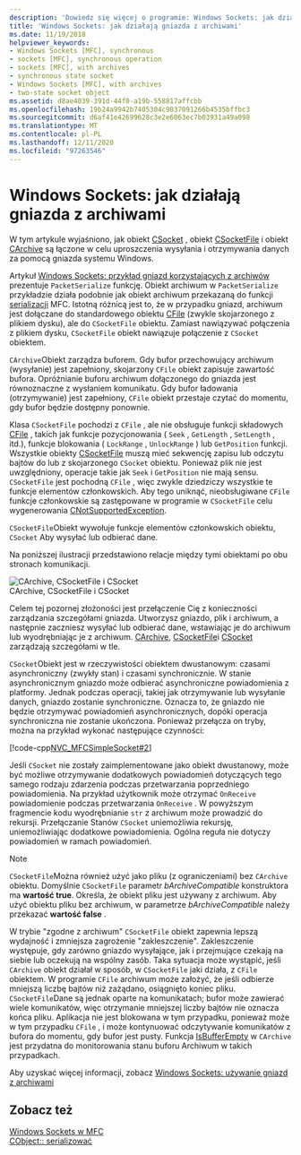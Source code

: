 ```yaml
---
description: 'Dowiedz się więcej o programie: Windows Sockets: jak działają gniazda z archiwami'
title: 'Windows Sockets: jak działają gniazda z archiwami'
ms.date: 11/19/2018
helpviewer_keywords:
- Windows Sockets [MFC], synchronous
- sockets [MFC], synchronous operation
- sockets [MFC], with archives
- synchronous state socket
- Windows Sockets [MFC], with archives
- two-state socket object
ms.assetid: d8ae4039-391d-44f0-a19b-558817affcbb
ms.openlocfilehash: 19b24a9942b7405304c9037091266b4535bffbc3
ms.sourcegitcommit: d6af41e42699628c3e2e6063ec7b03931a49a098
ms.translationtype: MT
ms.contentlocale: pl-PL
ms.lasthandoff: 12/11/2020
ms.locfileid: "97263546"
---
```

# <a name="windows-sockets-how-sockets-with-archives-work"></a>Windows Sockets: jak działają gniazda z archiwami

W tym artykule wyjaśniono, jak obiekt [CSocket](../mfc/reference/csocket-class.md) , obiekt [CSocketFile](../mfc/reference/csocketfile-class.md) i obiekt [CArchive](../mfc/reference/carchive-class.md) są łączone w celu uproszczenia wysyłania i otrzymywania danych za pomocą gniazda systemu Windows.

Artykuł [Windows Sockets: przykład gniazd korzystających z archiwów](../mfc/windows-sockets-example-of-sockets-using-archives.md) prezentuje `PacketSerialize` funkcję. Obiekt archiwum w `PacketSerialize` przykładzie działa podobnie jak obiekt archiwum przekazaną do funkcji [serializacji](../mfc/reference/cobject-class.md#serialize) MFC. Istotną różnicą jest to, że w przypadku gniazd, archiwum jest dołączane do standardowego obiektu [CFile](../mfc/reference/cfile-class.md) (zwykle skojarzonego z plikiem dysku), ale do `CSocketFile` obiektu. Zamiast nawiązywać połączenia z plikiem dysku, `CSocketFile` obiekt nawiązuje połączenie z `CSocket` obiektem.

`CArchive`Obiekt zarządza buforem. Gdy bufor przechowujący archiwum (wysyłanie) jest zapełniony, skojarzony `CFile` obiekt zapisuje zawartość bufora. Opróżnianie buforu archiwum dołączonego do gniazda jest równoznaczne z wysłaniem komunikatu. Gdy bufor ładowania (otrzymywanie) jest zapełniony, `CFile` obiekt przestaje czytać do momentu, gdy bufor będzie dostępny ponownie.

Klasa `CSocketFile` pochodzi z `CFile` , ale nie obsługuje funkcji składowych [CFile](../mfc/reference/cfile-class.md) , takich jak funkcje pozycjonowania ( `Seek` , `GetLength` , `SetLength` , itd.), funkcje blokowania ( `LockRange` , `UnlockRange` ) lub `GetPosition` funkcji. Wszystkie obiekty [CSocketFile](../mfc/reference/csocketfile-class.md) muszą mieć sekwencję zapisu lub odczytu bajtów do lub z skojarzonego `CSocket` obiektu. Ponieważ plik nie jest uwzględniony, operacje takie jak `Seek` i `GetPosition` nie mają sensu. `CSocketFile` jest pochodną `CFile` , więc zwykle dziedziczy wszystkie te funkcje elementów członkowskich. Aby tego uniknąć, nieobsługiwane `CFile` funkcje członkowskie są zastępowane w programie w `CSocketFile` celu wygenerowania [CNotSupportedException](../mfc/reference/cnotsupportedexception-class.md).

`CSocketFile`Obiekt wywołuje funkcje elementów członkowskich obiektu, `CSocket` Aby wysyłać lub odbierać dane.

Na poniższej ilustracji przedstawiono relacje między tymi obiektami po obu stronach komunikacji.

![CArchive, CSocketFile i CSocket](../mfc/media/vc38ia1.gif "CArchive, CSocketFile i CSocket") <br/>
CArchive, CSocketFile i CSocket

Celem tej pozornej złożoności jest przełączenie Cię z konieczności zarządzania szczegółami gniazda. Utworzysz gniazdo, plik i archiwum, a następnie zaczniesz wysyłać lub odbierać dane, wstawiając je do archiwum lub wyodrębniając je z archiwum. [CArchive](../mfc/reference/carchive-class.md), [CSocketFile](../mfc/reference/csocketfile-class.md)i [CSocket](../mfc/reference/csocket-class.md) zarządzają szczegółami w tle.

`CSocket`Obiekt jest w rzeczywistości obiektem dwustanowym: czasami asynchroniczny (zwykły stan) i czasami synchronicznie. W stanie asynchronicznym gniazdo może odbierać asynchroniczne powiadomienia z platformy. Jednak podczas operacji, takiej jak otrzymywanie lub wysyłanie danych, gniazdo zostanie synchroniczne. Oznacza to, że gniazdo nie będzie otrzymywać powiadomień asynchronicznych, dopóki operacja synchroniczna nie zostanie ukończona. Ponieważ przełącza on tryby, można na przykład wykonać następujące czynności:

[!code-cpp[NVC_MFCSimpleSocket#2](../mfc/codesnippet/cpp/windows-sockets-how-sockets-with-archives-work_1.cpp)]

Jeśli `CSocket` nie zostały zaimplementowane jako obiekt dwustanowy, może być możliwe otrzymywanie dodatkowych powiadomień dotyczących tego samego rodzaju zdarzenia podczas przetwarzania poprzedniego powiadomienia. Na przykład użytkownik może otrzymać `OnReceive` powiadomienie podczas przetwarzania `OnReceive` . W powyższym fragmencie kodu wyodrębnianie `str` z archiwum może prowadzić do rekursji. Przełączanie Stanów `CSocket` uniemożliwia rekursję, uniemożliwiając dodatkowe powiadomienia. Ogólna reguła nie dotyczy powiadomień w ramach powiadomień.

> [!NOTE]
> `CSocketFile`Można również użyć jako pliku (z ograniczeniami) bez `CArchive` obiektu. Domyślnie `CSocketFile` parametr *bArchiveCompatible* konstruktora ma **wartość true**. Określa, że obiekt pliku jest używany z archiwum. Aby użyć obiektu pliku bez archiwum, w parametrze *bArchiveCompatible* należy przekazać **wartość false** .

W trybie "zgodne z archiwum" `CSocketFile` obiekt zapewnia lepszą wydajność i zmniejsza zagrożenie "zakleszczenie". Zakleszczenie występuje, gdy zarówno gniazdo wysyłające, jak i przejmujące czekają na siebie lub oczekują na wspólny zasób. Taka sytuacja może wystąpić, jeśli `CArchive` obiekt działał w sposób, w `CSocketFile` jaki działa, z `CFile` obiektem. W programie `CFile` archiwum może założyć, że jeśli odbierze mniejszą liczbę bajtów niż zażądano, osiągnięto koniec pliku. `CSocketFile`Dane są jednak oparte na komunikatach; bufor może zawierać wiele komunikatów, więc otrzymanie mniejszej liczby bajtów nie oznacza końca pliku. Aplikacja nie jest blokowana w tym przypadku, ponieważ może w tym przypadku `CFile` , i może kontynuować odczytywanie komunikatów z bufora do momentu, gdy bufor jest pusty. Funkcja [IsBufferEmpty](../mfc/reference/carchive-class.md#isbufferempty) w `CArchive` jest przydatna do monitorowania stanu buforu Archiwum w takich przypadkach.

Aby uzyskać więcej informacji, zobacz [Windows Sockets: używanie gniazd z archiwami](../mfc/windows-sockets-using-sockets-with-archives.md)

## <a name="see-also"></a>Zobacz też

[Windows Sockets w MFC](../mfc/windows-sockets-in-mfc.md)<br/>
[CObject:: serializować](../mfc/reference/cobject-class.md#serialize)
